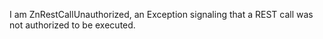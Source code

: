 I am ZnRestCallUnauthorized, an Exception signaling that a REST call was not authorized to be executed.